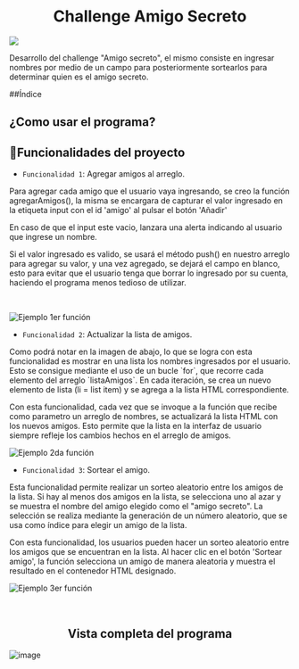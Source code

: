 <h1 align='center' >Challenge Amigo Secreto</h1>

   <p align="left">
   <img src="https://img.shields.io/badge/ESTADO-FINALIZADO-green">
   </p>

   <p align='left'>Desarrollo del challenge "Amigo secreto", el mismo consiste en ingresar nombres por medio de un campo para posteriormente sortearlos para determinar quien es el amigo secreto.</p>


##Índice



<h2>¿Como usar el programa?</h2>



   ## :hammer:Funcionalidades del proyecto

- `Funcionalidad 1`: Agregar amigos al arreglo.
<p>Para agregar cada amigo que el usuario vaya ingresando, se creo la función agregarAmigos(), la misma se encargara de capturar el valor ingresado en la etiqueta input con el id 'amigo' al pulsar el botón 'Añadir'</p>
<p>En caso de que el input este vacio, lanzara una alerta indicando al usuario que ingrese un nombre.</p>
<p>Si el valor ingresado es valido, se usará el método push() en nuestro arreglo para agregar su valor, y una vez agregado, se dejará el campo en blanco, esto para evitar que el usuario tenga que borrar lo ingresado por su cuenta, haciendo el programa menos tedioso de utilizar.</p>
<br>

![Ejemplo 1er función](https://github.com/user-attachments/assets/f73a25cb-0110-4bf6-ade3-d56d70d0b16a)


- `Funcionalidad 2`: Actualizar la lista de amigos.

<p>Como podrá notar en la imagen de abajo, lo que se logra con esta funcionalidad es mostrar en una lista los nombres ingresados por el usuario. Esto se consigue mediante el uso de un bucle `for`, que recorre cada elemento del arreglo `listaAmigos`. En cada iteración, se crea un nuevo elemento de lista (li = list item) y se agrega a la lista HTML correspondiente.</p>

<p>Con esta funcionalidad, cada vez que se invoque a la función que recibe como parametro un arreglo de nombres, se actualizará la lista HTML con los nuevos amigos. Esto permite que la lista en la interfaz de usuario siempre refleje los cambios hechos en el arreglo de amigos.</p>

  ![Ejemplo 2da función](https://github.com/user-attachments/assets/a1eb1abb-09b5-4c6a-b5a1-1ebbd8e561ae)

- `Funcionalidad 3`: Sortear el amigo.

<p>Esta funcionalidad permite realizar un sorteo aleatorio entre los amigos de la lista. Si hay al menos dos amigos en la lista, se selecciona uno al azar y se muestra el nombre del amigo elegido como el "amigo secreto". La selección se realiza mediante la generación de un número aleatorio, que se usa como índice para elegir un amigo de la lista.</p>

<p>Con esta funcionalidad, los usuarios pueden hacer un sorteo aleatorio entre los amigos que se encuentran en la lista. Al hacer clic en el botón 'Sortear amigo', la función selecciona un amigo de manera aleatoria y muestra el resultado en el contenedor HTML designado.</p>

![Ejemplo 3er función](https://github.com/user-attachments/assets/f0db5170-071a-4012-93b1-2c30ea6f13e3)

<br>

<h2 align='center' >Vista completa del programa</h2>

![image](https://github.com/user-attachments/assets/fe3c0b23-a537-4333-8cb0-2cb9517385e1)
